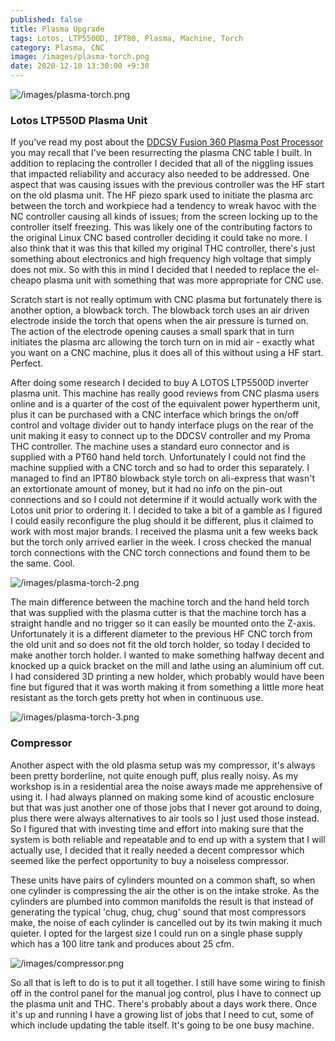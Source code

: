 ```yaml
---
published: false
title: Plasma Upgrade
tags: Lotos, LTP5500D, IPT80, Plasma, Machine, Torch
category: Plasma, CNC
image: /images/plasma-torch.png
date: 2020-12-10 13:30:00 +9:30
---
```


![/images/plasma-torch.png](/images/plasma-torch.png)

### Lotos LTP550D Plasma Unit

If you've read my post about the [DDCSV Fusion 360 Plasma Post Processor](https://deeemm.com/general/2020/09/30/ddcsv-fusion360-plasma-post-processor.html) you may recall that I've been resurrecting the plasma CNC table I built. In addition to replacing the controller I decided that all of the niggling issues that impacted reliability and accuracy also needed to be addressed. One aspect that was causing issues with the previous controller was the HF start on the old plasma unit. The HF piezo spark used to initiate the plasma arc between the torch and workpiece had a tendency to wreak havoc with the NC controller causing all kinds of issues; from the screen locking up to the controller itself freezing. This was likely one of the contributing factors to the original Linux CNC based controller deciding it could take no more. I also think that it was this that killed my original THC controller, there's just something about electronics and high frequency high voltage that simply does not mix. So with this in mind I decided that I needed to replace the el-cheapo plasma unit with something that was more appropriate for CNC use.

Scratch start is not really optimum with CNC plasma but fortunately there is another option, a blowback torch. The blowback torch uses an air driven electrode inside the torch that opens when the air pressure is turned on. The action of the electrode opening causes a small spark that in turn initiates the plasma arc allowing the torch turn on in mid air - exactly what you want on a CNC machine, plus it does all of this without using a HF start. Perfect. 

After doing some research I decided to buy A LOTOS LTP5500D inverter plasma unit. This machine has really good reviews from CNC plasma users online and is a quarter of the cost of the equivalent power hypertherm unit, plus it can be purchased with a CNC interface which brings the on/off control and voltage divider out to handy interface plugs on the rear of the unit making it easy to connect up to the DDCSV controller and my Proma THC controller. The machine uses a standard euro connector and is supplied with a PT60 hand held torch. Unfortunately I could not find the machine supplied with a CNC torch and so had to order this separately. I managed to find an IPT80 blowback style torch on ali-express that wasn't an extortionate amount of money, but it had no info on the pin-out connections and so I could not determine if it would actually work with the Lotos unit prior to ordering it. I decided to take a bit of a gamble as I figured I could easily reconfigure the plug should it be different, plus it claimed to work with most major brands. I received the plasma unit a few weeks back but the torch only arrived earlier in the week. I cross checked the manual torch connections with the CNC torch connections and found them to be the same. Cool. 

![/images/plasma-torch-2.png](/images/plasma-torch-2.png)

The main difference between the machine torch and the hand held torch that was supplied with the plasma cutter is that the machine torch has a straight handle and no trigger so it can easily be mounted onto the Z-axis. Unfortunately it is a different diameter to the previous HF CNC torch from the old unit and so does not fit the old torch holder, so today I decided to make another torch holder. I wanted to make something halfway decent and knocked up a quick bracket on the mill and lathe using an aluminium off cut. I had considered 3D printing a new holder, which probably would have been fine but figured that it was worth making it from something a little more heat resistant as the torch gets pretty hot when in continuous use.

![/images/plasma-torch-3.png](/images/plasma-torch-3.png)

### Compressor

Another aspect with the old plasma setup was my compressor, it's always been pretty borderline, not quite enough puff, plus really noisy. As my workshop is in a residential area the noise aways made me apprehensive of using it. I had always planned on making some kind of acoustic enclosure but that was just another one of those jobs that I never got around to doing, plus there were always alternatives to air tools so I just used those instead. So I figured that with investing time and effort into making sure that the system is both reliable and repeatable and to end up with a system that I will actually use, I decided that it really needed a decent compressor which seemed like the perfect opportunity to buy a noiseless compressor.

These units have pairs of cylinders mounted on a common shaft, so when one cylinder is compressing the air the other is on the intake stroke. As the cylinders are plumbed into common manifolds the result is that instead of generating the typical 'chug, chug, chug' sound that most compressors make, the noise of each cylinder is cancelled out by its twin making it much quieter. I opted for the largest size I could run on a single phase supply which has a 100 litre tank and produces about 25 cfm. 

![/images/compressor.png](/images/compressor.png)

So all that is left to do is to put it all together. I still have some wiring to finish off in the control panel for the manual jog control, plus I have to connect up the plasma unit and THC. There's probably about a days work there. Once it's up and running I have a growing list of jobs that I need to cut, some of which include updating the table itself. It's going to be one busy machine.